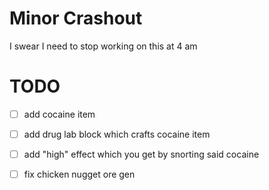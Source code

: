 # Minor Crashout

I swear I need to stop working on this at 4 am


# TODO
- [ ] add cocaine item

- [ ] add drug lab block which crafts cocaine item

- [ ] add "high" effect which you get by snorting said cocaine

- [ ] fix chicken nugget ore gen
